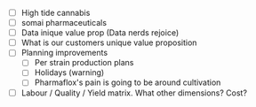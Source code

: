 - [ ] High tide cannabis
- [ ] somai pharmaceuticals
- [ ] Data inique value prop (Data nerds rejoice)
- [ ] What is our customers unique value proposition
- [ ] Planning improvements
	- [ ] Per strain production plans
	- [ ] Holidays (warning)
	- [ ] Pharmaflox's pain is going to be around cultivation
- [ ] Labour / Quality / Yield matrix. What other dimensions? Cost?